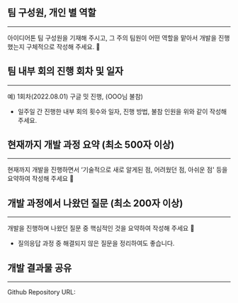 ## 팀 구성원, 개인 별 역할

---

아이디어톤 팀 구성원을 기재해 주시고, 그 주의 팀원이 어떤 역할을 맡아서 개발을 진행했는지 구체적으로 작성해 주세요. 🙂

## 팀 내부 회의 진행 회차 및 일자

---

예) 1회차(2022.08.01) 구글 밋 진행, (OOO님 불참)

- 일주일 간 진행한 내부 회의 횟수와 일자, 진행 방법, 불참 인원을 위와 같이 작성해 주세요.

## 현재까지 개발 과정 요약 (최소 500자 이상)

---

현재까지 개발을 진행하면서 ‘기술적으로 새로 알게된 점, 어려웠던 점, 아쉬운 점' 등을 요약하여 작성해 주세요 🙂

## 개발 과정에서 나왔던 질문 (최소 200자 이상)

---

개발을 진행하며 나왔던 질문 중 핵심적인 것을 요약하여 작성해 주세요 🙂

- 질의응답 과정 중 해결되지 않은 질문을 정리하여도 좋습니다.

## 개발 결과물 공유

---

Github Repository URL:
